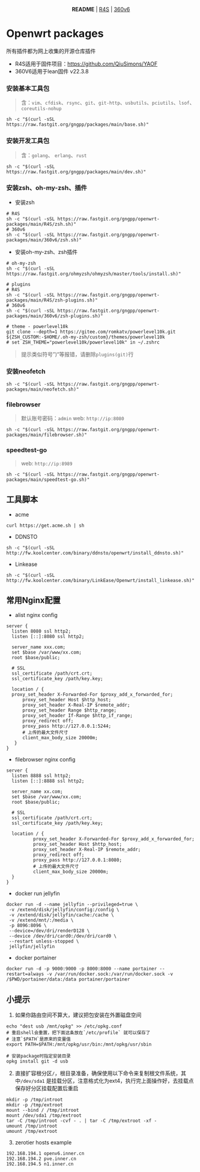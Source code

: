 <p align="center">
  <strong>README</strong> | <a href="https://github.com/gngpp/packages/blob/main/README-R4S.md">R4S</a> | <a href="https://github.com/gngpp/packages/blob/main/README-360v6.md">360v6</a>
</p>

# Openwrt packages
所有插件都为网上收集的开源仓库插件
- R4S适用于固件项目：https://github.com/QiuSimons/YAOF
- 360V6适用于lean固件 v22.3.8


### 安装基本工具包
> 含：`vim`、`cfdisk`、`rsync`、`git`、`git-http`、`usbutils`、`pciutils`、`lsof`、`coreutils-nohup`
```shell
sh -c "$(curl -sSL https://raw.fastgit.org/gngpp/packages/main/base.sh)"
```

### 安装开发工具包
> 含：`golang`、 `erlang`、`rust`

```shell
sh -c "$(curl -sSL https://raw.fastgit.org/gngpp/packages/main/dev.sh)"
```

### 安装zsh、oh-my-zsh、插件
- 安装zsh
```shell
# R4S
sh -c "$(curl -sSL https://raw.fastgit.org/gngpp/openwrt-packages/main/R4S/zsh.sh)"
# 360v6
sh -c "$(curl -sSL https://raw.fastgit.org/gngpp/openwrt-packages/main/360v6/zsh.sh)"
```
- 安装oh-my-zsh、zsh插件
```shell
# oh-my-zsh
sh -c "$(curl -sSL https://raw.fastgit.org/ohmyzsh/ohmyzsh/master/tools/install.sh)"

# plugins
# R4S
sh -c "$(curl -sSL https://raw.fastgit.org/gngpp/openwrt-packages/main/R4S/zsh-plugins.sh)"
# 360v6
sh -c "$(curl -sSL https://raw.fastgit.org/gngpp/openwrt-packages/main/360v6/zsh-plugins.sh)"

# theme - powerlevel10k
git clone --depth=1 https://gitee.com/romkatv/powerlevel10k.git ${ZSH_CUSTOM:-$HOME/.oh-my-zsh/custom}/themes/powerlevel10k
# set ZSH_THEME="powerlevel10k/powerlevel10k" in ~/.zshrc
```
> 提示类似符号”)“等报错，请删除`plugins(git)`行 

### 安装neofetch
```shell
sh -c "$(curl -sSL https://raw.fastgit.org/gngpp/openwrt-packages/main/neofetch.sh)"
```

### filebrowser
> 默认账号密码：`admin`
> web: `http://ip:8080`
```shell
sh -c "$(curl -sSL https://raw.fastgit.org/gngpp/openwrt-packages/main/filebrowser.sh)"
```

### speedtest-go
> web: `http://ip:8989`
```shell
sh -c "$(curl -sSL https://raw.fastgit.org/gngpp/openwrt-packages/main/speedtest-go.sh)"
```

## 工具脚本
- acme
```shell
curl https://get.acme.sh | sh
```

- DDNSTO
```shell
sh -c "$(curl -sSL http://fw.koolcenter.com/binary/ddnsto/openwrt/install_ddnsto.sh)"
```
- Linkease
```shell
sh -c "$(curl -sSL http://fw.koolcenter.com/binary/LinkEase/Openwrt/install_linkease.sh)"
```

## 常用Nginx配置
  - alist nginx config
  ```shell
  server {
	listen 8080 ssl http2;
	listen [::]:8080 ssl http2;

	server_name xxx.com;
	set $base /var/www/xx.com;
	root $base/public;

	# SSL
	ssl_certificate /path/crt.crt;
	ssl_certificate_key /path/key.key;

	location / {
	proxy_set_header X-Forwarded-For $proxy_add_x_forwarded_for;
    	proxy_set_header Host $http_host;
    	proxy_set_header X-Real-IP $remote_addr;
    	proxy_set_header Range $http_range;
    	proxy_set_header If-Range $http_if_range;
    	proxy_redirect off;
    	proxy_pass http://127.0.0.1:5244;
    	# 上传的最大文件尺寸
    	client_max_body_size 20000m;
     }
}
  ```
  - filebrowser nginx config
  ```shell
  server {
	listen 8888 ssl http2;
	listen [::]:8888 ssl http2;

	server_name xx.com;
	set $base /var/www/xx.com;
	root $base/public;

	# SSL
	ssl_certificate /path/crt.crt;
	ssl_certificate_key /path/key.key;

	location / {
      		proxy_set_header X-Forwarded-For $proxy_add_x_forwarded_for;
      		proxy_set_header Host $http_host;
     		proxy_set_header X-Real-IP $remote_addr;
      		proxy_redirect off;
      		proxy_pass http://127.0.0.1:8080;
      		# 上传的最大文件尺寸
      		client_max_body_size 20000m;
    }
}
  ```
  
 - docker run jellyfin
 ```shell
 docker run -d --name jellyfin --privileged=true \
  -v /extend/disk/jellyfin/config:/config \
  -v /extend/disk/jellyfin/cache:/cache \
  -v /extend/mnt/:/media \
  -p 8096:8096 \
  --device=/dev/dri/renderD128 \
  --device /dev/dri/card0:/dev/dri/card0 \
  --restart unless-stopped \
  jellyfin/jellyfin
 ```
 - docker portainer
 ```shell
 docker run -d -p 9000:9000 -p 8000:8000 --name portainer --restart=always -v /var/run/docker.sock:/var/run/docker.sock -v /$PWD/portainer/data:/data portainer/portainer
```

## 小提示
1. 如果你路由空间不算大，建议把包安装在外置磁盘空间
```shell
echo "dest usb /mnt/opkg" >> /etc/opkg.conf
# 重启shell会重置，把下面这条放在`/etc/profile` 就可以保存了
# 注意`$PATH`是原来的变量值
export PATH=$PATH:/mnt/opkg/usr/bin:/mnt/opkg/usr/sbin

# 安装package时指定安装目录
opkg install git -d usb
```
2. 直接扩容根分区`/`，根目录准备，确保使用以下命令来复制根文件系统，其中`/dev/sda1` 是挂载分区，注意格式化为ext4，执行完上面操作好，去挂载点保存好分区挂载配置后重启
```shell
mkdir -p /tmp/introot
mkdir -p /tmp/extroot
mount --bind / /tmp/introot
mount /dev/sda1 /tmp/extroot
tar -C /tmp/introot -cvf - . | tar -C /tmp/extroot -xf -
umount /tmp/introot
umount /tmp/extroot
```

3. zerotier hosts example
```
192.168.194.1 openv6.inner.cn
192.168.194.2 pve.inner.cn
192.168.194.5 n1.inner.cn
```
